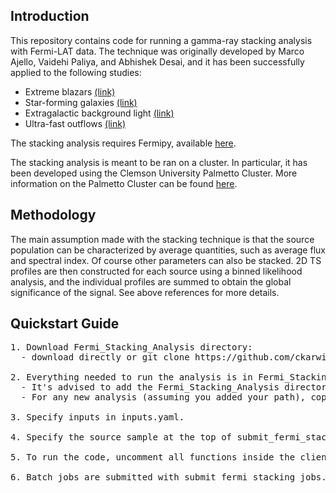 ## Introduction
This repository contains code for running a gamma-ray stacking analysis with Fermi-LAT data. The technique was originally developed by Marco Ajello, Vaidehi Paliya, and Abhishek Desai, and it has been successfully applied to the following studies: <br />
* Extreme blazars [(link)](https://arxiv.org/pdf/1908.02496.pdf)  <br />
* Star-forming galaxies [(link)](https://arxiv.org/pdf/2003.05493.pdf) <br />
* Extragalactic background light [(link)](https://arxiv.org/pdf/1812.01031.pdf) <br />
* Ultra-fast outflows [(link)](https://iopscience.iop.org/article/10.3847/1538-4357/ac1bb2) <br />

The stacking analysis requires Fermipy, available [here](https://fermipy.readthedocs.io/en/latest/). <br />

The stacking analysis is meant to be ran on a cluster. In particular, it has been developed using the Clemson University Palmetto Cluster. More information on the Palmetto Cluster can be found [here](https://www.palmetto.clemson.edu/palmetto/basic/started/).  <br />


## Methodology 
The main assumption made with the stacking technique is that the source population can be characterized by average quantities, such as average flux and spectral index. Of course other parameters can also be stacked. 2D TS profiles are then constructed for each source using a binned likelihood analysis, and the individual profiles are summed to obtain the global significance of the signal. See above references for more details.  

## Quickstart Guide <br /> 
<pre>
1. Download Fermi_Stacking_Analysis directory:
  - download directly or git clone https://github.com/ckarwin/Fermi_Stacking_Analysis.git

2. Everything needed to run the analysis is in Fermi_Stacking_Analysis </b> 
  - It's advised to add the Fermi_Stacking_Analysis directory to your python path.
  - For any new analysis (assuming you added your path), copy the following files to a new analysis directory: client_code.py, inputs.yaml, and submit_fermi_stacking_jobs.py.

3. Specify inputs in inputs.yaml. </b>

4. Specify the source sample at the top of submit_fermi_stacking_jobs.py. </b>

5. To run the code, uncomment all functions inside the client code you want to run. </b>

6. Batch jobs are submitted with submit_fermi_stacking_jobs.py, and the client code can also be ran from the terminal, i.e. to make plots, etc.
</pre>

